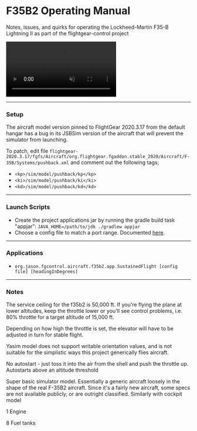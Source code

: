 # F35B2 Operating Manual #

Notes, issues, and quirks for operating the Lockheed-Martin F35-B Lightning II as part of the flightgear-control project

<!---
 "loop" and "autoplay" aren't supported by github markdown rendering but maybe one day.
-->

<video controls="controls" muted="muted" loop="loop" autoplay="autoplay" src="https://github.com/jas0ndiamond/flightgear-control/assets/7103526/10e8c660-6719-4c9e-bee9-3650e0f339ab" >
  Your browser does not support the video tag.
</video>

----
### Setup ###
The aircraft model version pinned to FlightGear 2020.3.17 from the default hangar has a bug in its JSBSim version of the aircraft that will prevent the simulator from launching.

To patch, edit file `flightgear-2020.3.17/fgfs/Aircraft/org.flightgear.fgaddon.stable_2020/Aircraft/F-35B/Systems/pushback.xml` and comment out the following tags;
* `<kp>/sim/model/pushback/kp</kp>`
* `<ki>/sim/model/pushback/ki</ki>`
* `<kd>/sim/model/pushback/kd</kd>`

----
### Launch Scripts ###
* Create the project applications jar by running the gradle build task "appjar": `JAVA_HOME=/path/to/jdk ./gradlew appjar`
* Choose a config file to match a port range. Documented [here](PORT_RANGES.md).

----
### Applications ###
* `org.jason.fgcontrol.aircraft.f35b2.app.SustainedFlight [config file] [headingInDegrees]` 


----
### Notes ###

The service ceiling for the f35b2 is 50,000 ft. If you're flying the plane at lower altitudes, keep the throttle lower or you'll see control problems, i.e. 80% throttle for a target altitude of 15,000 ft.

Depending on how high the throttle is set, the elevator will have to be adjusted in turn for stable flight.

Yasim model does not support writable orientation values, and is not suitable for the simplistic ways this project generically flies aircraft.

No autostart - just toss it into the air from the shell and push the throttle up.
    Autostarts above an altitude threshold

Super basic simulator model. Essentially a generic aircraft loosely in the shape of the real F-35B2 aircraft.
    Since it's a fairly new aircraft, some specs are not available publicly, or are outright classified.
    Similarly with cockpit model
    
1 Engine

8 Fuel tanks


